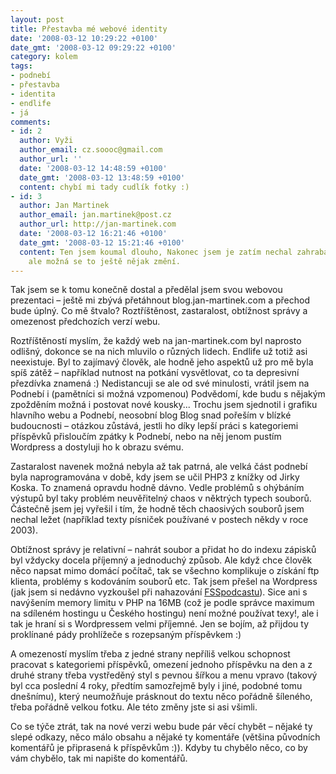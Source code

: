 ```yaml
---
layout: post
title: Přestavba mé webové identity
date: '2008-03-12 10:29:22 +0100'
date_gmt: '2008-03-12 09:29:22 +0100'
category: kolem
tags:
- podnebí
- přestavba
- identita
- endlife
- já
comments:
- id: 2
  author: Vyži
  author_email: cz.soooc@gmail.com
  author_url: ''
  date: '2008-03-12 14:48:59 +0100'
  date_gmt: '2008-03-12 13:48:59 +0100'
  content: chybí mi tady cudlík fotky :)
- id: 3
  author: Jan Martinek
  author_email: jan.martinek@post.cz
  author_url: http://jan-martinek.com
  date: '2008-03-12 16:21:46 +0100'
  date_gmt: '2008-03-12 15:21:46 +0100'
  content: Ten jsem koumal dlouho, Nakonec jsem je zatím nechal zahrabané v blogu...
    ale možná se to ještě nějak změní.
---
```

<p>Tak jsem se k tomu konečně dostal a předělal jsem svou webovou prezentaci &ndash; ještě mi zbývá přetáhnout blog.jan-martinek.com a přechod bude úplný. Co mě štvalo? Roztříštěnost, zastaralost, obtížnost správy a omezenost předchozích verzí webu.</p>
<p>Roztříštěností myslím, že každý web na jan-martinek.com byl naprosto odlišný, dokonce se na nich mluvilo o různých lidech. Endlife už totiž asi neexistuje. Byl to zajímavý člověk, ale hodně jeho aspektů už pro mě byla spíš zátěž &ndash; například nutnost na potkání vysvětlovat, co ta depresivní přezdívka znamená :) Nedistancuji se ale od své minulosti, vrátil jsem na Podnebí i (pamětníci si možná vzpomenou) Podvědomí, kde budu s nějakým zpožděním možná i postovat nové kousky... Trochu jsem sjednotil i grafiku hlavního webu a Podnebí, neosobní blog Blog snad pořeším v blízké budoucnosti &ndash; otázkou zůstává, jestli ho díky lepší práci s kategoriemi příspěvků přisloučím zpátky k Podnebí, nebo na něj jenom pustím Wordpress a dostyluji ho k obrazu svému.</p>
<p>Zastaralost navenek možná nebyla až tak patrná, ale velká část podnebí byla naprogramována v době, kdy jsem se učil PHP3 z knížky od Jirky Koska. To znamená opravdu hodně dávno. Vedle problémů s ohýbáním výstupů byl taky problém neuvěřitelný chaos v něktrých typech souborů. Částečně jsem jej vyřešil i tím, že hodně těch chaosivých souborů jsem nechal ležet (například texty písniček používané v postech někdy v roce 2003).</p>
<p>Obtížnost správy je relativní &ndash; nahrát soubor a přidat ho do indexu zápisků byl vždycky docela příjemný a jednoduchý způsob. Ale když chce člověk něco napsat mimo domácí počítač, tak se všechno komplikuje o získání ftp klienta, problémy s kodováním souborů etc. Tak jsem přešel na Wordpress (jak jsem si nedávno vyzkoušel při nahazování <a href="http://fsspodcast.cz">FSSpodcastu</a>). Sice ani s navýšením memory limitu v PHP na 16MB (což je podle správce maximum na sdíleném hostingu u Českého hostingu) není možné používat texy!, ale i tak je hraní si s Wordpressem velmi příjemné. Jen se bojím, až přijdou ty proklínané pády prohlížeče s rozepsaným příspěvkem :)</p>
<p>A omezeností myslím třeba z jedné strany nepříliš velkou schopnost pracovat s kategoriemi příspěvků, omezení jednoho příspěvku na den a z druhé strany třeba vystředěný styl s pevnou šířkou a menu vpravo (takový byl cca poslední 4 roky, předtím samozřejmě byly i jiné, podobné tomu dnešnímu), který neumožňuje prásknout do textu něco pořádně šíleného, třeba pořádně velkou fotku. Ale této změny jste si asi všimli.</p>
<p>Co se týče ztrát, tak na nové verzi webu bude pár věcí chybět &ndash; nějaké ty slepé odkazy, něco málo obsahu a nějaké ty komentáře (většina původních komentářů je připrasená k příspěvkům :)). Kdyby tu chybělo něco, co by vám chybělo, tak mi napište do komentářů.</p>

